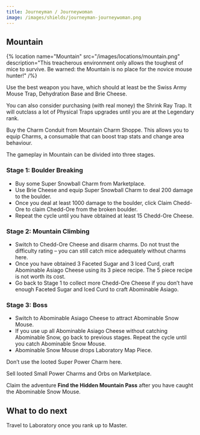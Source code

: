 ```yaml
---
title: Journeyman / Journeywoman
image: /images/shields/journeyman-journeywoman.png
---
```


## Mountain

{% location
 name="Mountain"
 src="/images/locations/mountain.png"
 description="This treacherous environment only allows the toughest of mice to survive. Be warned: the Mountain is no place for the novice mouse hunter!"
/%}

Use the best weapon you have, which should at least be the Swiss Army Mouse Trap, Dehydration Base and Brie Cheese.

You can also consider purchasing (with real money) the Shrink Ray Trap. It will outclass a lot of Physical Traps upgrades until you are at the Legendary rank.

Buy the Charm Conduit from Mountain Charm Shoppe. This allows you to equip Charms, a consumable that can boost trap stats and change area behaviour.

The gameplay in Mountain can be divided into three stages.

### Stage 1: Boulder Breaking

- Buy some Super Snowball Charm from Marketplace.
- Use Brie Cheese and equip Super Snowball Charm to deal 200 damage to the boulder.
- Once you deal at least 1000 damage to the boulder, click Claim Chedd-Ore to claim Chedd-Ore from the broken boulder.
- Repeat the cycle until you have obtained at least 15 Chedd-Ore Cheese.

### Stage 2: Mountain Climbing

- Switch to Chedd-Ore Cheese and disarm charms. Do not trust the difficulty rating – you can still catch mice adequately without charms here.
- Once you have obtained 3 Faceted Sugar and 3 Iced Curd, craft Abominable Asiago Cheese using its 3 piece recipe. The 5 piece recipe is not worth its cost.
- Go back to Stage 1 to collect more Chedd-Ore Cheese if you don’t have enough Faceted Sugar and Iced Curd to craft Abominable Asiago.

### Stage 3: Boss

- Switch to Abominable Asiago Cheese to attract Abominable Snow Mouse.
- If you use up all Abominable Asiago Cheese without catching Abominable Snow, go back to previous stages. Repeat the cycle until you catch Abominable Snow Mouse.
- Abominable Snow Mouse drops Laboratory Map Piece.

Don’t use the looted Super Power Charm here.

Sell looted Small Power Charms and Orbs on Marketplace.

Claim the adventure **Find the Hidden Mountain Pass** after you have caught the Abominable Snow Mouse.

## What to do next

Travel to Laboratory once you rank up to Master.
